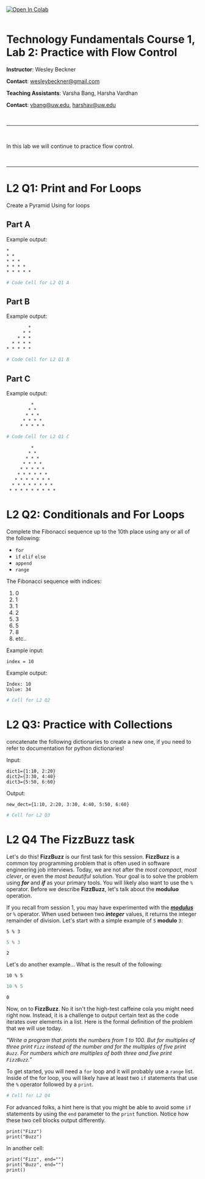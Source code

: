 <a href="https://colab.research.google.com/github/ronva-h/technology_fundamentals/blob/main/C1%20Fundamentals/LABS_PROJECT/Tech%20Fun%20C1%20L2%20Practice%20with%20Flow%20Control.ipynb" target="_parent"><img src="https://colab.research.google.com/assets/colab-badge.svg" alt="Open In Colab"/></a>


```python

```

# Technology Fundamentals Course 1, Lab 2: Practice with Flow Control

**Instructor**: Wesley Beckner

**Contact**: wesleybeckner@gmail.com

**Teaching Assistants**: Varsha Bang, Harsha Vardhan

**Contact**: vbang@uw.edu, harshav@uw.edu

<br>

---

<br>

In this lab we will continue to practice flow control.

<br>

---




# L2 Q1: Print and For Loops

Create a Pyramid Using for loops



## Part A

Example output:

```
* 
* * 
* * * 
* * * * 
* * * * * 
```




```python
# Code Cell for L2 Q1 A
```

## Part B

Example output:

```
        * 
      * * 
    * * * 
  * * * * 
* * * * * 
```


```python
# Code Cell for L2 Q1 B
```

## Part C

Example output:

```
         * 
        * * 
       * * * 
      * * * * 
     * * * * * 
```


```python
# Code Cell for L2 Q1 C
```

              
             * 
            * * 
           * * * 
          * * * * 
         * * * * * 
        * * * * * * 
       * * * * * * * 
      * * * * * * * * 
     * * * * * * * * * 


# L2 Q2: Conditionals and For Loops

Complete the Fibonacci sequence up to the 10th place using any or all of the following:
* `for` 
* `if` `elif` `else`
* `append`
* `range`

The Fibonacci sequence with indices:

1. 0
2. 1
3. 1
4. 2
5. 3
6. 5
7. 8
8. etc..

Example input:

`index = 10`

Example output:
```
Index: 10
Value: 34
```


```python
# Cell for L2 Q2
```

# L2 Q3: Practice with Collections

concatenate the following dictionaries to create a new one, if you need to refer to documentation for python dictionaries!

Input:
```
dict1={1:10, 2:20}
dict2={3:30, 4:40}
dict3={5:50, 6:60}
```

Output:
```
new_dect={1:10, 2:20, 3:30, 4:40, 5:50, 6:60}
```


```python
# Cell for L2 Q3
```

# L2 Q4 The FizzBuzz task

Let's do this!  **FizzBuzz** is our first task for this session.  **FizzBuzz** is a common toy programming problem that is often used in software engineering job interviews.  Today, we are not after the _most compact_, _most clever_, or even the _most beautiful_ solution.  Your goal is to solve the problem using **_for_** and **_if_** as your primary tools.  You will likely also want to use the `%` operator.  Before we describe **FizzBuzz**, let's talk about the **moduluo** operation.

If you recall from session 1, you may have experimented with the **_[modulus](https://en.wikipedia.org/wiki/Modulo_operation)_** or `%` operator.  When used between two **_integer_** values, it returns the integer remainder of division. Let's start with a simple example of `5` **modulo** `3`:

```
5 % 3
```


```python
5 % 3
```




    2



Let's do another example... What is the result of the following:

```
10 % 5
```


```python
10 % 5
```




    0



Now, on to **FizzBuzz**.  No it isn't the high-test caffeine cola you might need right now.  Instead, it is a challenge to output certain text as the code iterates over elements in a list.  Here is the formal definition of the problem that we will use today.

_"Write a program that prints the numbers from 1 to 100. But for multiples of three print `Fizz` instead of the number and for the multiples of five print `Buzz`. For numbers which are multiples of both three and five print `FizzBuzz`."_

To get started, you will need a `for` loop and it will probably use a `range` list.  Inside of the for loop, you will likely have at least two `if` statements that use the `%` operator followed by a `print`.



```python
# Cell for L2 Q4
```


For advanced folks, a hint here is that you might be able to avoid some `if` statements by using the `end` parameter to the `print` function.  Notice how these two cell blocks output differently.

```
print("Fizz")
print("Buzz")
```

In another cell:

```
print("Fizz", end="")
print("Buzz", end="")
print()
```
